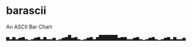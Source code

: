 barascii
========

An ASCII Bar Chart

<pre>
▅▂▅▂▄▅▂▁▂▄▅▂▅▂▂▄▁▂▄▅█▄▅▂▁▂▄▅▂▅██████▄▅▅▂▂▄▅▂▁▂▄▅▂▁▂▄▅▂▅▂▂▄
</pre>
